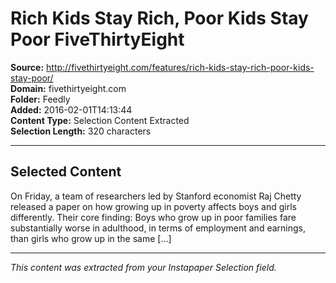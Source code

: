 # Rich Kids Stay Rich, Poor Kids Stay Poor FiveThirtyEight

**Source:** http://fivethirtyeight.com/features/rich-kids-stay-rich-poor-kids-stay-poor/  
**Domain:** fivethirtyeight.com  
**Folder:** Feedly  
**Added:** 2016-02-01T14:13:44  
**Content Type:** Selection Content Extracted  
**Selection Length:** 320 characters  


---

## Selected Content

On Friday, a team of researchers led by Stanford economist Raj Chetty released a paper on how growing up in poverty affects boys and girls differently. Their core finding: Boys who grow up in poor families fare substantially worse in adulthood, in terms of employment and earnings, than girls who grow up in the same […]

---

*This content was extracted from your Instapaper Selection field.*